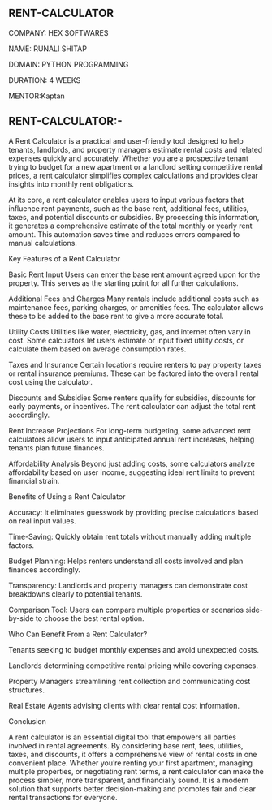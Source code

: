 ## RENT-CALCULATOR

COMPANY: HEX SOFTWARES

NAME: RUNALI SHITAP

DOMAIN: PYTHON PROGRAMMING

DURATION: 4 WEEKS

MENTOR:Kaptan

## RENT-CALCULATOR:-

A Rent Calculator is a practical and user-friendly tool designed to help tenants, landlords, and property managers estimate rental costs and related expenses quickly and accurately. Whether you are a prospective tenant trying to budget for a new apartment or a landlord setting competitive rental prices, a rent calculator simplifies complex calculations and provides clear insights into monthly rent obligations.

At its core, a rent calculator enables users to input various factors that influence rent payments, such as the base rent, additional fees, utilities, taxes, and potential discounts or subsidies. By processing this information, it generates a comprehensive estimate of the total monthly or yearly rent amount. This automation saves time and reduces errors compared to manual calculations.

Key Features of a Rent Calculator

Basic Rent Input
Users can enter the base rent amount agreed upon for the property. This serves as the starting point for all further calculations.

Additional Fees and Charges
Many rentals include additional costs such as maintenance fees, parking charges, or amenities fees. The calculator allows these to be added to the base rent to give a more accurate total.

Utility Costs
Utilities like water, electricity, gas, and internet often vary in cost. Some calculators let users estimate or input fixed utility costs, or calculate them based on average consumption rates.

Taxes and Insurance
Certain locations require renters to pay property taxes or rental insurance premiums. These can be factored into the overall rental cost using the calculator.

Discounts and Subsidies
Some renters qualify for subsidies, discounts for early payments, or incentives. The rent calculator can adjust the total rent accordingly.

Rent Increase Projections
For long-term budgeting, some advanced rent calculators allow users to input anticipated annual rent increases, helping tenants plan future finances.

Affordability Analysis
Beyond just adding costs, some calculators analyze affordability based on user income, suggesting ideal rent limits to prevent financial strain.

Benefits of Using a Rent Calculator

Accuracy: It eliminates guesswork by providing precise calculations based on real input values.

Time-Saving: Quickly obtain rent totals without manually adding multiple factors.

Budget Planning: Helps renters understand all costs involved and plan finances accordingly.

Transparency: Landlords and property managers can demonstrate cost breakdowns clearly to potential tenants.

Comparison Tool: Users can compare multiple properties or scenarios side-by-side to choose the best rental option.

Who Can Benefit From a Rent Calculator?

Tenants seeking to budget monthly expenses and avoid unexpected costs.

Landlords determining competitive rental pricing while covering expenses.

Property Managers streamlining rent collection and communicating cost structures.

Real Estate Agents advising clients with clear rental cost information.

Conclusion

A rent calculator is an essential digital tool that empowers all parties involved in rental agreements. By considering base rent, fees, utilities, taxes, and discounts, it offers a comprehensive view of rental costs in one convenient place. Whether you’re renting your first apartment, managing multiple properties, or negotiating rent terms, a rent calculator can make the process simpler, more transparent, and financially sound. It is a modern solution that supports better decision-making and promotes fair and clear rental transactions for everyone.

